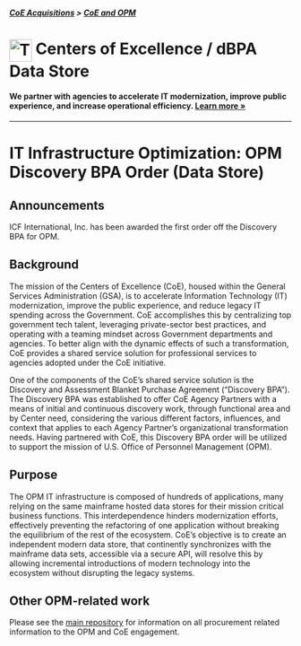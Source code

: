 ##### [CoE Acquisitions](https://github.com/GSA/coe-acquisitions) > [CoE and OPM](https://github.com/GSA/coe-opm-acquisitions)

<h1><img src="https://coe.gsa.gov/img/coe-logomark.svg" width="40px" align="top" alt="The Centers of Excellence Logo"> Centers of Excellence / dBPA Data Store</h1>

#### We partner with agencies to accelerate IT modernization, improve public experience, and increase operational efficiency. [Learn more »](https://coe.gsa.gov/)

---

# IT Infrastructure Optimization: OPM Discovery BPA Order (Data Store)

## Announcements

ICF International, Inc. has been awarded the first order off the Discovery BPA for OPM.

## Background

The mission of the Centers of Excellence (CoE), housed within the General Services Administration (GSA), is to accelerate Information Technology (IT) modernization, improve the public experience, and reduce legacy IT spending across the Government. CoE accomplishes this by centralizing top government tech talent, leveraging private-sector best practices, and operating with a teaming mindset across Government departments and agencies. To better align with the dynamic effects of such a transformation, CoE provides a shared service solution for professional services to agencies adopted under the CoE initiative.

One of the components of the CoE’s shared service solution is the Discovery and Assessment Blanket Purchase Agreement (“Discovery BPA”). The Discovery BPA was established to offer CoE Agency Partners with a means of initial and continuous discovery work, through functional area and by Center need, considering the various different factors, influences, and context that applies to each Agency Partner’s organizational transformation needs. Having partnered with CoE, this Discovery BPA order will be utilized to support the mission of U.S. Office of Personnel Management (OPM).

## Purpose

The OPM IT infrastructure is composed of hundreds of applications, many relying on the same mainframe hosted data stores for their mission critical business functions. This interdependence hinders modernization efforts, effectively preventing the refactoring of one application without breaking the equilibrium of the rest of the ecosystem. CoE’s objective is to create an independent modern data store, that continently synchronizes with the mainframe data sets, accessible via a secure API, will resolve this by allowing incremental introductions of modern technology into the ecosystem without disrupting the legacy systems. 

## Other OPM-related work
Please see the [main repository](https://github.com/GSA/coe-opm-acquisitions/) for information on all procurement related information to the OPM and CoE engagement.
